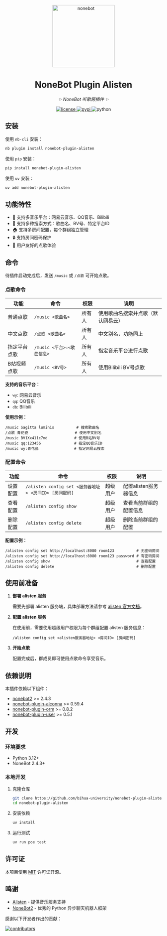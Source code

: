 <!-- markdownlint-disable MD033 MD036 MD041 -->

<p align="center">
  <a href="https://nonebot.dev/"><img src="https://nonebot.dev/logo.png" width="200" height="200" alt="nonebot"></a>
</p>

<div align="center">

# NoneBot Plugin Alisten

_✨ NoneBot 听歌房插件 ✨_

</div>

<p align="center">
  <a href="https://raw.githubusercontent.com/bihua-university/nonebot-plugin-alisten/main/LICENSE">
    <img src="https://img.shields.io/github/license/bihua-university/nonebot-plugin-alisten.svg" alt="license">
  </a>
  <a href="https://pypi.python.org/pypi/nonebot-plugin-alisten">
    <img src="https://img.shields.io/pypi/v/nonebot-plugin-alisten.svg" alt="pypi">
  </a>
  <img src="https://img.shields.io/badge/python-3.12+-blue.svg" alt="python">
</p>

## 安装

使用 `nb-cli` 安装：

```bash
nb plugin install nonebot-plugin-alisten
```

使用 `pip` 安装：

```bash
pip install nonebot-plugin-alisten
```

使用 `uv` 安装：

```bash
uv add nonebot-plugin-alisten
```

## 功能特性

- 🎵 支持多音乐平台：网易云音乐、QQ音乐、Bilibili
- 🎯 支持多种搜索方式：歌曲名、BV号、特定平台ID
- 🏠 支持多房间配置，每个群组独立管理
- 🔒 支持房间密码保护
- 👥 用户友好的点歌体验

## 命令

待插件启动完成后，发送 `/music` 或 `/点歌` 可开始点歌。

### 点歌命令

| 功能         | 命令                       | 权限   | 说明                               |
| ------------ | -------------------------- | ------ | ---------------------------------- |
| 普通点歌     | `/music <歌曲名>`          | 所有人 | 使用歌曲名搜索并点歌（默认网易云） |
| 中文点歌     | `/点歌 <歌曲名>`           | 所有人 | 中文别名，功能同上                 |
| 指定平台点歌 | `/music <平台>:<歌曲信息>` | 所有人 | 指定音乐平台进行点歌               |
| B站视频点歌  | `/music <BV号>`            | 所有人 | 使用Bilibili BV号点歌              |

**支持的音乐平台：**

- `wy`: 网易云音乐
- `qq`: QQ音乐
- `db`: Bilibili

**使用示例：**

```text
/music Sagitta luminis          # 搜索歌曲名
/点歌 青花瓷                     # 使用中文别名
/music BV1Xx411c7md            # 使用B站BV号
/music qq:123456               # 指定QQ音乐ID
/music wy:青花瓷                # 指定网易云搜索
```

### 配置命令

| 功能     | 命令                                                   | 权限     | 说明                   |
| -------- | ------------------------------------------------------ | -------- | ---------------------- |
| 设置配置 | `/alisten config set <服务器地址> <房间ID> [房间密码]` | 超级用户 | 配置alisten服务器信息  |
| 查看配置 | `/alisten config show`                                 | 超级用户 | 查看当前群组的配置信息 |
| 删除配置 | `/alisten config delete`                               | 超级用户 | 删除当前群组的配置     |

**配置示例：**

```text
/alisten config set http://localhost:8080 room123          # 无密码房间
/alisten config set http://localhost:8080 room123 password # 有密码房间
/alisten config show                                       # 查看配置
/alisten config delete                                     # 删除配置
```

## 使用前准备

1. **部署 alisten 服务**

   需要先部署 alisten 服务端，具体部署方法请参考 [alisten 官方文档](https://github.com/bihua-university/alisten)。

2. **配置 alisten 服务**

   在使用前，需要使用超级用户权限为每个群组配置 alisten 服务信息：

   ```text
   /alisten config set <alisten服务器地址> <房间ID> [房间密码]
   ```

3. **开始点歌**

   配置完成后，群成员即可使用点歌命令享受音乐。

## 依赖说明

本插件依赖以下组件：

- [nonebot2](https://github.com/nonebot/nonebot2) >= 2.4.3
- [nonebot-plugin-alconna](https://github.com/nonebot/plugin-alconna) >= 0.59.4
- [nonebot-plugin-orm](https://github.com/nonebot/plugin-orm) >= 0.8.2
- [nonebot-plugin-user](https://github.com/he0119/nonebot-plugin-user) >= 0.5.1

## 开发

### 环境要求

- Python 3.12+
- NoneBot 2.4.3+

### 本地开发

1. 克隆仓库

   ```bash
   git clone https://github.com/bihua-university/nonebot-plugin-alisten.git
   cd nonebot-plugin-alisten
   ```

2. 安装依赖

   ```bash
   uv install
   ```

3. 运行测试

   ```bash
   uv run poe test
   ```

## 许可证

本项目使用 [MIT](LICENSE) 许可证开源。

## 鸣谢

- [Alisten](https://github.com/bihua-university/alisten) - 提供音乐服务支持
- [NoneBot2](https://github.com/nonebot/nonebot2) - 优秀的 Python 异步聊天机器人框架

感谢以下开发者作出的贡献：

[![contributors](https://contrib.rocks/image?repo=bihua-university/nonebot-plugin-alisten)](https://github.com/bihua-university/nonebot-plugin-alisten/graphs/contributors)
